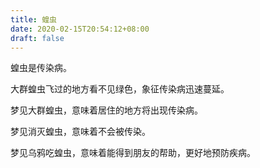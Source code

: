 ```yaml
---
title: 蝗虫
date: 2020-02-15T20:54:12+08:00
draft: false
---
```


蝗虫是传染病。


大群蝗虫飞过的地方看不见绿色，象征传染病迅速蔓延。


梦见大群蝗虫，意味着居住的地方将出现传染病。


梦见消灭蝗虫，意味着不会被传染。


梦见乌鸦吃蝗虫，意味着能得到朋友的帮助，更好地预防疾病。
